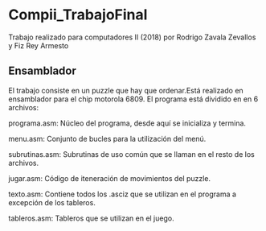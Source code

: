 # Compii_TrabajoFinal
Trabajo realizado para computadores II (2018) por Rodrigo Zavala Zevallos y Fiz Rey Armesto
<h2>Ensamblador</h2>

El trabajo consiste en un puzzle que hay que ordenar.Está realizado en ensamblador para el chip motorola 6809.
El programa está dividido en en 6 archivos:

programa.asm:
Núcleo del programa, desde aquí se inicializa y termina.

menu.asm:
Conjunto de bucles para la utilización del menú.

subrutinas.asm:
Subrutinas de uso común que se llaman en el resto de los archivos.

jugar.asm:
Código de iteneración de movimientos del puzzle.

texto.asm:
Contiene todos los .asciz que se utilizan en el programa a excepción de los tableros.

tableros.asm:
Tableros que se utilizan en el juego.
